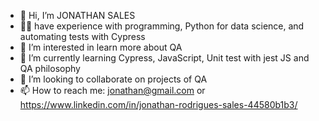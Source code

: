 - 👋 Hi, I’m JONATHAN SALES
- 👨‍💻  have experience with programming, Python for data science, and automating tests with Cypress
- 👀 I’m interested in learn more about QA
- 🌱 I’m currently learning Cypress, JavaScript, Unit test with jest JS and QA philosophy
- 💞️ I’m looking to collaborate on projects of QA 
- 📫 How to reach me: jonathan@gmail.com or https://www.linkedin.com/in/jonathan-rodrigues-sales-44580b1b3/

<!---
jonathanrsbr/jonathanrsbr is a ✨ special ✨ repository because its `README.md` (this file) appears on your GitHub profile.
You can click the Preview link to take a look at your changes.
--->
